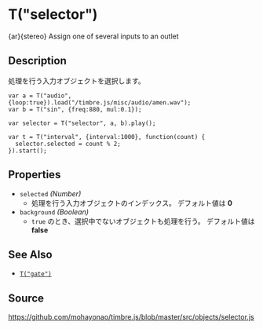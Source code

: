 T("selector")
=============
{ar}{stereo} Assign one of several inputs to an outlet

## Description ##
処理を行う入力オブジェクトを選択します。

```timbre
var a = T("audio", {loop:true}).load("/timbre.js/misc/audio/amen.wav");
var b = T("sin", {freq:880, mul:0.1});

var selector = T("selector", a, b).play();

var t = T("interval", {interval:1000}, function(count) {
  selector.selected = count % 2;
}).start();
```

## Properties ##
- `selected` _(Number)_
  - 処理を行う入力オブジェクトのインデックス。 デフォルト値は **0**
- `background` _(Boolean)_
  - `true` のとき、選択中でないオブジェクトも処理を行う。 デフォルト値は **false**

## See Also ##
- [`T("gate")`](./gate.html)

## Source ##
https://github.com/mohayonao/timbre.js/blob/master/src/objects/selector.js
